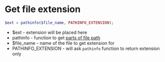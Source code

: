 # Get file extension

```php
$ext = pathinfo($file_name, PATHINFO_EXTENSION);
```

- $ext - extension will be placed here
- pathinfo - function to get [parts of file path](https://www.php.net/manual/function.pathinfo.php)
- $file_name - name of the file to get extension for
- PATHINFO_EXTENSION - will ask `pathinfo` function to return extension only
